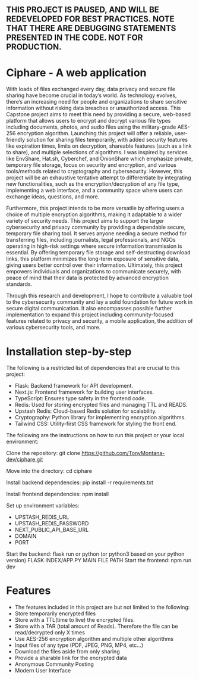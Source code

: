 ## THIS PROJECT IS PAUSED, AND WILL BE REDEVELOPED FOR BEST PRACTICES. NOTE THAT THERE ARE DEBUGGING STATEMENTS PRESENTED IN THE CODE. NOT FOR PRODUCTION.
# Ciphare - A web application 
With loads of files exchanged every day, data privacy and secure file sharing have become crucial in today’s world. As technology evolves, there’s an increasing need for people and organizations to share sensitive information without risking data breaches or unauthorized access. This Capstone project aims to meet this need by providing a secure, web-based platform that allows users to encrypt and decrypt various file types including documents, photos, and audio files using the military-grade AES-256 encryption algorithm. Launching this project will offer a reliable, user-friendly solution for sharing files temporarily, with added security features like expiration times, limits on decryption, shareable features (such as a link to share), and multiple selections of algorithms. I was inspired by services like EnvShare, Hat.sh, Cyberchef, and OnionShare which emphasize private, temporary file storage, focus on security and encryption, and various tools/methods related to cryptography and cybersecurity. However, this project will be an exhaustive tentative attempt to differentiate by integrating new functionalities, such as the encryption/decryption of any file type, implementing a web interface, and a community space where users can exchange ideas, questions, and more.

Furthermore, this project intends to be more versatile by offering users a choice of multiple encryption algorithms, making it adaptable to a wider variety of security needs. This project aims to support the larger cybersecurity and privacy community by providing a dependable secure, temporary file sharing tool. It serves anyone needing a secure method for transferring files, including journalists, legal professionals, and NGOs operating in high-risk settings where secure information transmission is essential. By offering temporary file storage and self-destructing download links, this platform minimizes the long-term exposure of sensitive data, giving users better control over their information. Ultimately, this project empowers individuals and organizations to communicate securely, with peace of mind that their data is protected by advanced encryption standards.

Through this research and development, I hope to contribute a valuable tool to the cybersecurity community and lay a solid foundation for future work in secure digital communication. It also encompasses possible further implementation to expand this project including community-focused features related to privacy and security, a mobile application, the addition of various cybersecurity tools, and more.

# Installation step-by-step
The following is a restricted list of dependencies that are crucial to this project: 
- Flask: Backend framework for API development.
- Next.js: Frontend framework for building user interfaces.
- TypeScript: Ensures type safety in the frontend code.
- Redis: Used for storing encrypted files and managing TTL and READS.
- Upstash Redis: Cloud-based Redis solution for scalability.
- Cryptography: Python library for implementing encryption algorithms.
- Tailwind CSS: Utility-first CSS framework for styling the front end.

The following are the instructions on how to run this project or your local environment: 

Clone the repository: 
git clone https://github.com/TonyMontana-dev/ciphare.git 

Move into the directory:
cd ciphare 

Install backend dependencies: pip install -r requirements.txt 

Install frontend dependencies: npm install 

Set up environment variables: 
- UPSTASH_REDIS_URL 
- UPSTASH_REDIS_PASSWORD 
- NEXT_PUBLIC_API_BASE_URL 
- DOMAIN 
- PORT 

Start the backend: flask run or python (or python3 based on your python version) FLASK INDEX/APP.PY MAIN FILE PATH 
Start the frontend: npm run dev 

# Features
- The features included in this project are but not limited to the following: 
- Store temporarily encrypted files 
- Store with a TTL(time to live) the encrypted files. 
- Store with a TAR (total amount of Reads). Therefore the file can be read/decrypted only X times 
- Use AES-256 encryption algorithm and multiple other algorithms 
- Input files of any type (PDF, JPEG, PNG, MP4, etc…) 
- Download the files aside from only sharing 
- Provide a sharable link for the encrypted data 
- Anonymous Community Posting 
- Modern User Interface

